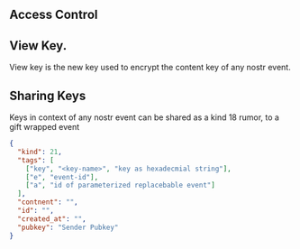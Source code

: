 ## Access Control

## View Key.

View key is the new key used to encrypt the content key of any nostr event.

## Sharing Keys

Keys in context of any nostr event can be shared as a kind 18 rumor, to a gift wrapped event

```json
{
  "kind": 21,
  "tags": [
    ["key", "<key-name>", "key as hexadecmial string"], 
    ["e", "event-id"], 
    ["a", "id of parameterized replacebable event"]
  ],
  "contnent": "",
  "id": "",
  "created_at": "",
  "pubkey": "Sender Pubkey"
}
```